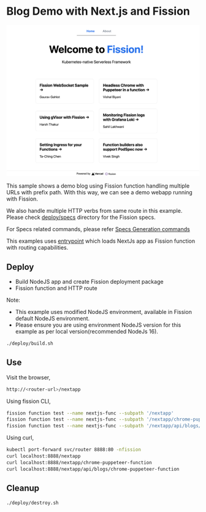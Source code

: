# Blog Demo with Next.js and Fission

![Fission Blog Demo](blog-example.png)

This sample shows a demo blog using Fission function handling multiple URLs with prefix path.
With this way, we can see a demo webapp running with Fission.

We also handle multiple HTTP verbs from same route in this example.
Please check [deploy/specs](./deploy/specs) directory for the Fission specs.

For Specs related commands, please refer [Specs Generation commands](deploy/specs/README.md#spec-generation)

This examples uses [entrypoint](app.js) which loads NextJs app as Fission function with routing capabilities.

## Deploy

- Build NodeJS app and create Fission deployment package
- Fission function and HTTP route

Note:

- This example uses modified NodeJS environment, available in Fission default NodeJS environment.
- Please ensure you are using environment NodeJS version for this example as per local version(recommended NodeJs 16).

```bash
./deploy/build.sh
```

## Use

Visit the browser,

```sh
http://<router-url>/nextapp
```

Using fission CLI,

```bash
fission function test --name nextjs-func --subpath '/nextapp'
fission function test --name nextjs-func --subpath '/nextapp/chrome-puppeteer-function'
fission function test --name nextjs-func --subpath '/nextapp/api/blogs/chrome-puppeteer-function'
```

Using curl,

```bash
kubectl port-forward svc/router 8888:80 -nfission
curl localhost:8888/nextapp
curl localhost:8888/nextapp/chrome-puppeteer-function
curl localhost:8888/nextapp/api/blogs/chrome-puppeteer-function
```

## Cleanup

```bash
./deploy/destroy.sh
```
